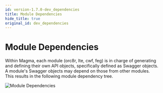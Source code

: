 ```yaml
---
id: version-1.7.0-dev_dependencies
title: Module Dependencies
hide_title: true
original_id: dev_dependencies
---
```


# Module Dependencies

Within Magma, each module (orc8r, lte, cwf, feg)
is in charge of generating and defining their own API objects, specifically
defined as Swagger objects. A module's Swagger objects may depend on those
from other modules. This results in the following module dependency tree.

![Module Dependencies](../../../docs/assets/orc8r/gen_construct_dependencies.png)
